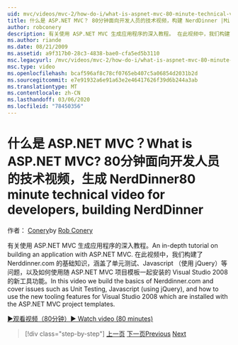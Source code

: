```yaml
---
uid: mvc/videos/mvc-2/how-do-i/what-is-aspnet-mvc-80-minute-technical-video-for-developers-building-nerddinner
title: 什么是 ASP.NET MVC？ 80分钟面向开发人员的技术视频，构建 NerdDinner |Microsoft Docs
author: robconery
description: 有关使用 ASP.NET MVC 生成应用程序的深入教程。 在此视频中，我们构建了 Nerddinner.com 的基础知识，涵盖了单元测试之类的问题,。
ms.author: riande
ms.date: 08/21/2009
ms.assetid: a9f317b0-28c3-4838-bae0-cfa5ed5b3110
msc.legacyurl: /mvc/videos/mvc-2/how-do-i/what-is-aspnet-mvc-80-minute-technical-video-for-developers-building-nerddinner
msc.type: video
ms.openlocfilehash: bcaf596af8c78cf0765eb407c5a06854d2031b2d
ms.sourcegitcommit: e7e91932a6e91a63e2e46417626f39d6b244a3ab
ms.translationtype: MT
ms.contentlocale: zh-CN
ms.lasthandoff: 03/06/2020
ms.locfileid: "78450356"
---
```

# <a name="what-is-aspnet-mvc-80-minute-technical-video-for-developers-building-nerddinner"></a><span data-ttu-id="72e88-105">什么是 ASP.NET MVC？</span><span class="sxs-lookup"><span data-stu-id="72e88-105">What is ASP.NET MVC?</span></span> <span data-ttu-id="72e88-106">80分钟面向开发人员的技术视频，生成 NerdDinner</span><span class="sxs-lookup"><span data-stu-id="72e88-106">80 minute technical video for developers, building NerdDinner</span></span>

<span data-ttu-id="72e88-107">作者： [Conery](https://github.com/robconery)</span><span class="sxs-lookup"><span data-stu-id="72e88-107">by [Rob Conery](https://github.com/robconery)</span></span>

<span data-ttu-id="72e88-108">有关使用 ASP.NET MVC 生成应用程序的深入教程。</span><span class="sxs-lookup"><span data-stu-id="72e88-108">An in-depth tutorial on building an application with ASP.NET MVC.</span></span> <span data-ttu-id="72e88-109">在此视频中，我们构建了 Nerddinner.com 的基础知识，涵盖了单元测试、Javascript （使用 jQuery）等问题，以及如何使用随 ASP.NET MVC 项目模板一起安装的 Visual Studio 2008 的新工具功能。</span><span class="sxs-lookup"><span data-stu-id="72e88-109">In this video we build the basics of Nerddinner.com and cover issues such as Unit Testing, Javascript (using jQuery), and how to use the new tooling features for Visual Studio 2008 which are installed with the ASP.NET MVC project templates.</span></span>

[<span data-ttu-id="72e88-110">&#9654;观看视频（80分钟）</span><span class="sxs-lookup"><span data-stu-id="72e88-110">&#9654; Watch video (80 minutes)</span></span>](https://channel9.msdn.com/Blogs/ASP-NET-Site-Videos/what-is-aspnet-mvc-80-minute-technical-video-for-developers-building-nerddinner)

> [!div class="step-by-step"]
> <span data-ttu-id="72e88-111">[上一页](displaying-a-table-of-database-data.md)
> [下一页](why-aspnet-mvc-3-minute-overview-video-for-decision-makers.md)</span><span class="sxs-lookup"><span data-stu-id="72e88-111">[Previous](displaying-a-table-of-database-data.md)
[Next](why-aspnet-mvc-3-minute-overview-video-for-decision-makers.md)</span></span>
